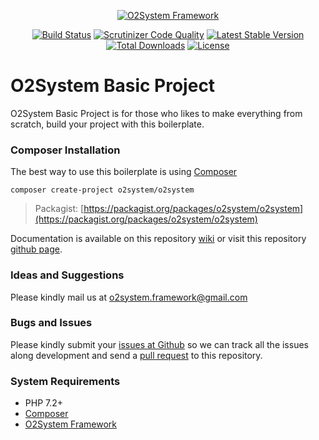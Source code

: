 
<div align="center" markdown="1">

[![O2System Framework](http://o2system.id/assets/img/logo/logo-200px.png)](http://o2system.id/assets/img/logo/logo-white-200px.png)

</div>

<div align="center" markdown="1">

[![Build Status](https://travis-ci.org/o2system/o2system.svg?branch=master)](https://travis-ci.org/o2system/o2system)
[![Scrutinizer Code Quality](https://scrutinizer-ci.com/g/o2system/framework/badges/quality-score.png?b=master)](https://scrutinizer-ci.com/g/o2system/framework/?branch=master)
[![Latest Stable Version](https://poser.pugx.org/o2system/o2system/v/stable)](https://packagist.org/packages/o2system/o2system)
[![Total Downloads](https://poser.pugx.org/o2system/o2system/downloads)](https://packagist.org/packages/o2system/o2system)
[![License](https://poser.pugx.org/o2system/o2system/license)](https://packagist.org/packages/o2system/o2system)

</div>



# O2System Basic Project

O2System Basic Project is for those who likes to make everything from scratch, build your project with this boilerplate.


### Composer Installation

The best way to use this boilerplate is using [Composer](https://getcomposer.org)
```
composer create-project o2system/o2system
```
> Packagist: [https://packagist.org/packages/o2system/o2system](https://packagist.org/packages/o2system/o2system)

Documentation is available on this repository [wiki](https://github.com/o2system/o2system/wiki) or visit this repository [github page](https://o2system.github.io/o2system).

### Ideas and Suggestions

Please kindly mail us at [o2system.framework@gmail.com](mailto:o2system.framework@gmail.com])

### Bugs and Issues

Please kindly submit your [issues at Github](http://github.com/o2system/o2system/issues) so we can track all the issues along development and send a [pull request](http://github.com/o2system/o2system/pulls) to this repository.

### System Requirements

- PHP 7.2+
- [Composer](https://getcomposer.org)
- [O2System Framework](https://github.com/o2system/framework)